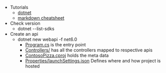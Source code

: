 -   Tutorials
    -   [dotnet](https://learn.microsoft.com/en-in/training/modules/build-web-api-aspnet-core/?WT.mc_id=dotnet-35129-website)
    -   [markdown cheatsheet](https://github.com/adam-p/markdown-here/wiki/Markdown-Cheatsheet)
-   Check version
    -   dotnet --list-sdks
-   Create an api
    -   dotnet new webapi -f net6.0
        -   [Program.cs](./Program.cs) is the entry point
        -   [Controllers/](./Controllers/WeatherForecastController.cs) has all the controllers mapped to respective apis
        -   [ContosoPizza.cproj](./ContosoPizza.csproj) holds the meta data
        -   [Properties/launchSettings.json](./Properties/launchSettings.json) Defines where and how project is hosted
